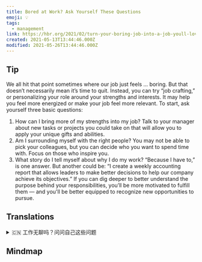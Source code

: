 ```yaml
---
title: Bored at Work? Ask Yourself These Questions
emoji: 💡
tags:
  - management
link: https://hbr.org/2021/02/turn-your-boring-job-into-a-job-youll-love?utm_medium=email&utm_source=newsletter_daily&utm_campaign=mtod_notactsubs
created: 2021-05-13T13:44:46.000Z
modified: 2021-05-26T13:44:46.000Z
---
```


## Tip

We all hit that point sometimes where our job just feels … boring. But that doesn’t necessarily mean it’s time to quit. Instead, you can try “job crafting,” or personalizing your role around your strengths and interests. It may help you feel more energized or make your job feel more relevant. To start, ask yourself three basic questions:

1. How can I bring more of my strengths into my job? Talk to your manager about new tasks or projects you could take on that will allow you to apply your unique gifts and abilities.
2. Am I surrounding myself with the right people? You may not be able to pick your colleagues, but you can decide who you want to spend time with. Focus on those who inspire you.
3. What story do I tell myself about why I do my work? “Because I have to,” is one answer. But another could be: “I create a weekly accounting report that allows leaders to make better decisions to help our company achieve its objectives.” If you can dig deeper to better understand the purpose behind your responsibilities, you’ll be more motivated to fulfill them — and you'll be better equipped to recognize new opportunities to pursue.

## Translations

<details>
   <summary>🇨🇳 工作无聊吗？问问自己这些问题</summary>

有时候，我们都会觉得工作很无聊。 但这并不一定意味着是放弃的时候了。相反，你可以尝试“找工作”，或者根据你的优势和兴趣来个性化你的角色。这可能会让你感觉更有活力或让你的工作更有意义。 先问自己三个基本的问题：

1. 我怎样才能在工作中发挥出更大的优势? 和你的经理谈谈你能接受哪些能让你发挥自己独特才能和能力的新任务或项目。

2. 在我周围有没有合适的人？也许你无法选择你的同事，但是你可以决定你想和谁在一起。关心激励你的人。

3. 我该如何讲述我自己为什么做这件事的故事？“因为我必须这样做，”这是一个答案。 但还有另一种可能是:“我每周都要做一份财务报告，以便领导能更好地做出更好的决策，帮助公司实现目标。” 如果你能更深入地了解你的职责背后的目标，你将更有动力去实现它们，同时你也将更能够去发现新的机遇。

</details>

## Mindmap
